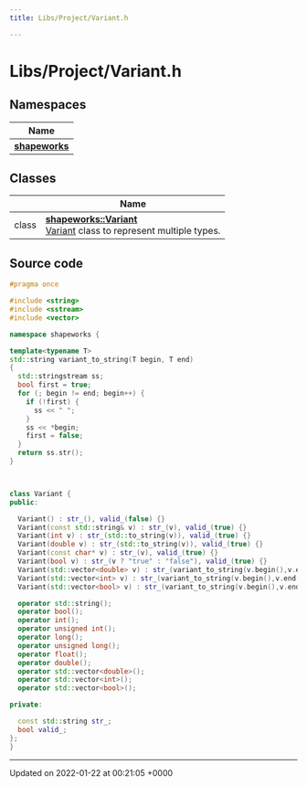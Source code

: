 ```yaml
---
title: Libs/Project/Variant.h

---
```


# Libs/Project/Variant.h



## Namespaces

| Name           |
| -------------- |
| **[shapeworks](../Namespaces/namespaceshapeworks.md)**  |

## Classes

|                | Name           |
| -------------- | -------------- |
| class | **[shapeworks::Variant](../Classes/classshapeworks_1_1Variant.md)** <br>[Variant]() class to represent multiple types.  |




## Source code

```cpp
#pragma once

#include <string>
#include <sstream>
#include <vector>

namespace shapeworks {

template<typename T>
std::string variant_to_string(T begin, T end)
{
  std::stringstream ss;
  bool first = true;
  for (; begin != end; begin++) {
    if (!first) {
      ss << " ";
    }
    ss << *begin;
    first = false;
  }
  return ss.str();
}



class Variant {
public:

  Variant() : str_(), valid_(false) {}
  Variant(const std::string& v) : str_(v), valid_(true) {}
  Variant(int v) : str_(std::to_string(v)), valid_(true) {}
  Variant(double v) : str_(std::to_string(v)), valid_(true) {}
  Variant(const char* v) : str_(v), valid_(true) {}
  Variant(bool v) : str_(v ? "true" : "false"), valid_(true) {}
  Variant(std::vector<double> v) : str_(variant_to_string(v.begin(),v.end())), valid_(true) {}
  Variant(std::vector<int> v) : str_(variant_to_string(v.begin(),v.end())), valid_(true) {}
  Variant(std::vector<bool> v) : str_(variant_to_string(v.begin(),v.end())), valid_(true) {}

  operator std::string();
  operator bool();
  operator int();
  operator unsigned int();
  operator long();
  operator unsigned long();
  operator float();
  operator double();
  operator std::vector<double>();
  operator std::vector<int>();
  operator std::vector<bool>();

private:

  const std::string str_;
  bool valid_;
};
}
```


-------------------------------

Updated on 2022-01-22 at 00:21:05 +0000
